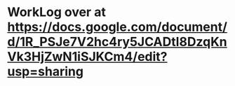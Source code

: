 # WorkLog over at https://docs.google.com/document/d/1R_PSJe7V2hc4ry5JCADtl8DzqKnVk3HjZwN1iSJKCm4/edit?usp=sharing

